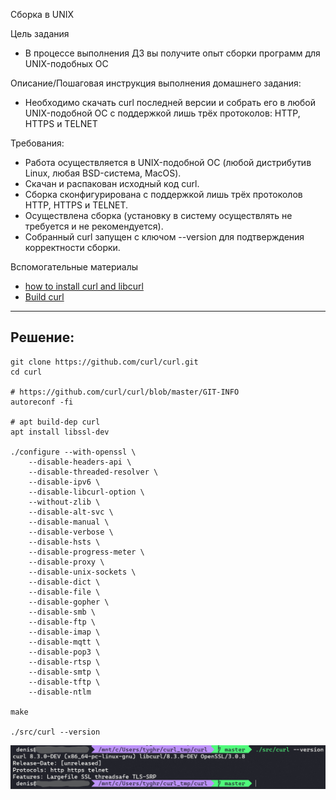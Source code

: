 Сборка в UNIX

Цель задания
- В процессе выполнения ДЗ вы получите опыт сборки программ для UNIX-подобных ОС

Описание/Пошаговая инструкция выполнения домашнего задания:
- Необходимо скачать curl последней версии и собрать его в любой UNIX-подобной ОС с поддержкой лишь трёх протоколов: HTTP, HTTPS и TELNET

Требования:
- Работа осуществляется в UNIX-подобной ОС (любой дистрибутив Linux, любая BSD-система, MacOS).
- Скачан и распакован исходный код curl.
- Сборка сконфигурирована с поддержкой лишь трёх протоколов HTTP, HTTPS и TELNET.
- Осуществлена сборка (установку в систему осуществлять не требуется и не рекомендуется).
- Собранный curl запущен с ключом --version для подтверждения корректности сборки.

Вспомогательные материалы
- [how to install curl and libcurl](https://curl.se/docs/install.html#unix)
- [Build curl](https://everything.curl.dev/build#on-linux-and-unix-like-systems)

---
## Решение:
```shell
git clone https://github.com/curl/curl.git
cd curl

# https://github.com/curl/curl/blob/master/GIT-INFO
autoreconf -fi

# apt build-dep curl
apt install libssl-dev

./configure --with-openssl \
    --disable-headers-api \
    --disable-threaded-resolver \
    --disable-ipv6 \
    --disable-libcurl-option \
    --without-zlib \
    --disable-alt-svc \
    --disable-manual \
    --disable-verbose \
    --disable-hsts \
    --disable-progress-meter \
    --disable-proxy \
    --disable-unix-sockets \
    --disable-dict \
    --disable-file \
    --disable-gopher \
    --disable-smb \
    --disable-ftp \
    --disable-imap \
    --disable-mqtt \
    --disable-pop3 \
    --disable-rtsp \
    --disable-smtp \
    --disable-tftp \
    --disable-ntlm

make

./src/curl --version
```
![curl](curl.png)
